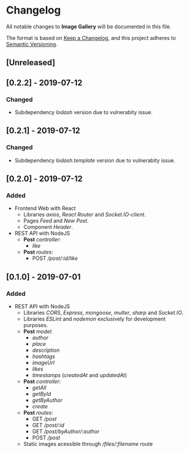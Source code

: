 # Changelog
All notable changes to **Image Gallery** will be documented in this file.

The format is based on [Keep a Changelog](https://keepachangelog.com/en/1.0.0/), and this project adheres to [Semantic Versioning](https://semver.org/spec/v2.0.0.html).

## [Unreleased]

## [0.2.2] - 2019-07-12
### Changed
- Subdependency *lodash* version due to vulnerabity issue.

## [0.2.1] - 2019-07-12
### Changed
- Subdependency *lodash.template* version due to vulnerabity issue.

## [0.2.0] - 2019-07-12
### Added
- Frontend Web with React
  - Libraries *axios*, *React Router* and *Socket.IO-client*.
  - Pages *Feed* and *New Post*.
  - Component *Header*.
- REST API with NodeJS
  - **Post** *controller*:
    - *like*
  - **Post** *routes*:
    - POST */post/:id/like*

## [0.1.0] - 2019-07-01
### Added
- REST API with NodeJS
  - Libraries *CORS*, *Express*, *mongoose*, *multer*, *sharp* and *Socket.IO*.
  - Libraries *ESLint* and *nodemon* exclusively for development purposes.
  - **Post** *model*:
    - *author*
    - *place*
    - *description*
    - *hashtags*
    - *imageUrl*
    - *likes*
    - *timestamps* (*createdAt* and *updatedAt*)
  - **Post** *controller*:
    - *getAll*
    - *getById*
    - *getByAuthor*
    - *create*
  - **Post** *routes*:
    - GET */post*
    - GET */post/:id*
    - GET */post/byAuthor/:author*
    - POST */post*
  - Static images acessible through */files/:filename* route